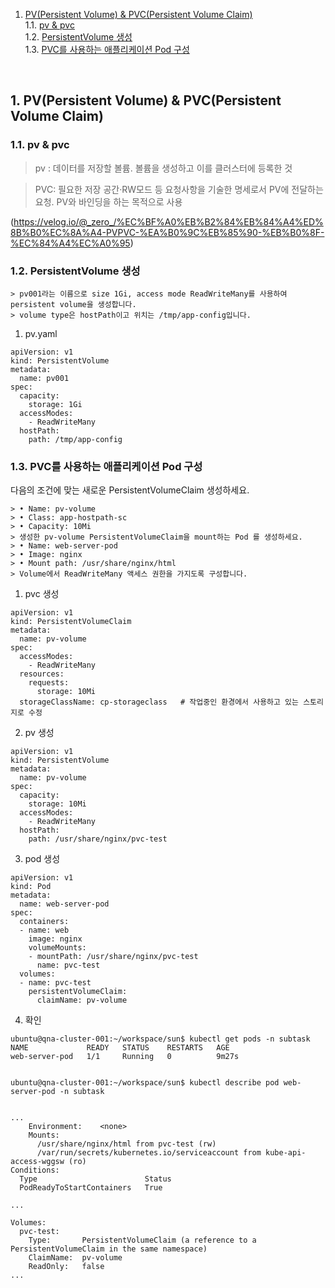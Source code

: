 1. [PV(Persistent Volume) & PVC(Persistent Volume Claim)](#1)<br>
  1.1. [pv & pvc](#1.1)<br>
  1.2. [PersistentVolume 생성](#1.2)<br>
  1.3. [PVC를 사용하는 애플리케이션 Pod 구성](#1.3)<br>


  <br>

## <div id='1'> 1. PV(Persistent Volume) & PVC(Persistent Volume Claim)

### <div id='1.1'> 1.1. pv & pvc

> pv : 데이터를 저장할 볼륨. 볼륨을 생성하고 이를 클러스터에 등록한 것

> PVC: 필요한 저장 공간·RW모드 등 요청사항을 기술한 명세로서 PV에 전달하는 요청.
PV와 바인딩을 하는 목적으로 사용

(https://velog.io/@_zero_/%EC%BF%A0%EB%B2%84%EB%84%A4%ED%8B%B0%EC%8A%A4-PVPVC-%EA%B0%9C%EB%85%90-%EB%B0%8F-%EC%84%A4%EC%A0%95)


### <div id='1.2'> 1.2. PersistentVolume 생성

```
> pv001라는 이름으로 size 1Gi, access mode ReadWriteMany를 사용하여 persistent volume을 생성합니다.
> volume type은 hostPath이고 위치는 /tmp/app-config입니다.
```

1. pv.yaml

```
apiVersion: v1
kind: PersistentVolume
metadata:
  name: pv001
spec:
  capacity:
    storage: 1Gi
  accessModes:
    - ReadWriteMany
  hostPath:
    path: /tmp/app-config
```

### <div id='1.3'> 1.3. PVC를 사용하는 애플리케이션 Pod 구성

 다음의 조건에 맞는 새로운 PersistentVolumeClaim 생성하세요.

```
> • Name: pv-volume
> • Class: app-hostpath-sc
> • Capacity: 10Mi
> 생성한 pv-volume PersistentVolumeClaim을 mount하는 Pod 를 생성하세요.
> • Name: web-server-pod
> • Image: nginx
> • Mount path: /usr/share/nginx/html
> Volume에서 ReadWriteMany 액세스 권한을 가지도록 구성합니다.
```

1. pvc 생성

```
apiVersion: v1
kind: PersistentVolumeClaim
metadata:
  name: pv-volume
spec:
  accessModes:
    - ReadWriteMany
  resources:
    requests:
      storage: 10Mi
  storageClassName: cp-storageclass   # 작업중인 환경에서 사용하고 있는 스토리지로 수정

```

2. pv 생성
```
apiVersion: v1
kind: PersistentVolume
metadata:
  name: pv-volume
spec:
  capacity:
    storage: 10Mi
  accessModes:
    - ReadWriteMany
  hostPath:
    path: /usr/share/nginx/pvc-test
```

3. pod 생성
```
apiVersion: v1
kind: Pod
metadata:
  name: web-server-pod
spec:
  containers:
  - name: web
    image: nginx
    volumeMounts:
    - mountPath: /usr/share/nginx/pvc-test
      name: pvc-test
  volumes:
  - name: pvc-test
    persistentVolumeClaim:
      claimName: pv-volume

```

4. 확인

```
ubuntu@qna-cluster-001:~/workspace/sun$ kubectl get pods -n subtask
NAME             READY   STATUS    RESTARTS   AGE
web-server-pod   1/1     Running   0          9m27s


ubuntu@qna-cluster-001:~/workspace/sun$ kubectl describe pod web-server-pod -n subtask


...
    Environment:    <none>
    Mounts:
      /usr/share/nginx/html from pvc-test (rw)
      /var/run/secrets/kubernetes.io/serviceaccount from kube-api-access-wggsw (ro)
Conditions:
  Type                        Status
  PodReadyToStartContainers   True 

...

Volumes:
  pvc-test:
    Type:       PersistentVolumeClaim (a reference to a PersistentVolumeClaim in the same namespace)
    ClaimName:  pv-volume
    ReadOnly:   false
...

```
